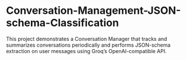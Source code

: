 # Conversation-Management-JSON-schema-Classification
This project demonstrates a Conversation Manager that tracks and summarizes conversations periodically and performs JSON-schema extraction on user messages using Groq’s OpenAI-compatible API.
